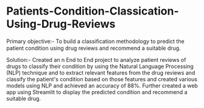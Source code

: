# Patients-Condition-Classication-Using-Drug-Reviews

Primary objective:-
To build a classiﬁcation methodology to 
predict the patient condition using drug reviews and recommend a 
suitable drug.

Solution:- 
Created an n End to End project to analyze patient 
reviews of drugs to classify their condition by using the Natural 
Language Processing (NLP) technique and to extract relevant 
features from the drug reviews and classify the patient's condition 
based on those features and created various models using NLP and 
achieved an accuracy of 88%. Further created a web app using 
Streamlit to display the predicted condition and recommend a 
suitable drug.
